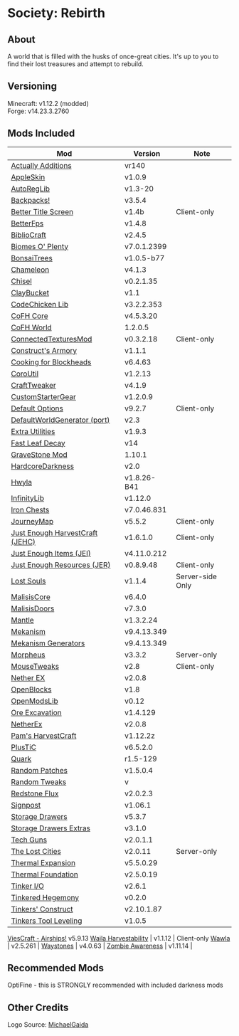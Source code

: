 # Society: Rebirth

## About
A world that is filled with the husks of once-great cities. It's up to you to find their lost treasures and attempt to rebuild.

## Versioning
Minecraft: v1.12.2 (modded)\
Forge: v14.23.3.2760


## Mods Included
Mod | Version | Note
--- | ------- | -------
[Actually Additions](https://minecraft.curseforge.com/projects/actually-additions) | vr140 |
[AppleSkin](https://minecraft.curseforge.com/projects/appleskin) | v1.0.9 |
[AutoRegLib](https://minecraft.curseforge.com/projects/autoreglib) | v1.3-20 |
[Backpacks!](https://minecraft.curseforge.com/projects/backpacks) | v3.5.4
[Better Title Screen](https://minecraft.curseforge.com/projects/better-title-screen) | v1.4b | Client-only
[BetterFps](https://minecraft.curseforge.com/projects/betterfps) | v1.4.8 | 
[BiblioCraft](https://minecraft.curseforge.com/projects/bibliocraft) | v2.4.5 |                   
[Biomes O' Plenty](https://minecraft.curseforge.com/projects/biomes-o-plenty) | v7.0.1.2399 |
[BonsaiTrees](https://www.curseforge.com/minecraft/mc-mods/bonsai-trees) | v1.0.5-b77 | 
[Chameleon](https://minecraft.curseforge.com/projects/chameleon) | v4.1.3 |                         
[Chisel](https://minecraft.curseforge.com/projects/chisel) | v0.2.1.35 |
[ClayBucket](https://minecraft.curseforge.com/projects/clay-bucket) | v1.1 |
[CodeChicken Lib](https://minecraft.curseforge.com/projects/codechicken-lib-1-8) | v3.2.2.353 | 
[CoFH Core](https://minecraft.curseforge.com/projects/cofhcore) | v4.5.3.20 |
[CoFH World](https://minecraft.curseforge.com/projects/cofh-world) | 1.2.0.5 |
[ConnectedTexturesMod](https://minecraft.curseforge.com/projects/ctm) | v0.3.2.18 | Client-only
[Construct's Armory](https://minecraft.curseforge.com/projects/constructs-armory) | v1.1.1
[Cooking for Blockheads](https://minecraft.curseforge.com/projects/cooking-for-blockheads) | v6.4.63
[CoroUtil](https://minecraft.curseforge.com/projects/coroutil) | v1.2.13 | 
[CraftTweaker](https://minecraft.curseforge.com/projects/crafttweaker) | v4.1.9 |
[CustomStarterGear](https://minecraft.curseforge.com/projects/custom-starter-gear) | v1.2.0.9 |
[Default Options](https://minecraft.curseforge.com/projects/default-options) | v9.2.7 | Client-only
[DefaultWorldGenerator (port)](https://minecraft.curseforge.com/projects/default-world-generator-port) | v2.3 |
[Extra Utilities](https://minecraft.curseforge.com/projects/extra-utilities) | v1.9.3 |
[Fast Leaf Decay](https://minecraft.curseforge.com/projects/fast-leaf-decay) | v14 |
[GraveStone Mod](https://minecraft.curseforge.com/projects/gravestone-mod) | 1.10.1 |
[HardcoreDarkness](https://minecraft.curseforge.com/projects/hardcore-darkness) | v2.0 |
[Hwyla](https://minecraft.curseforge.com/projects/hwyla) | v1.8.26-B41 |
[InfinityLib](https://minecraft.curseforge.com/projects/infinitylib) | v1.12.0 | 
[Iron Chests](https://minecraft.curseforge.com/projects/iron-chests) | v7.0.46.831 | 
[JourneyMap](https://minecraft.curseforge.com/projects/journeymap) | v5.5.2 | Client-only
[Just Enough HarvestCraft (JEHC)](https://minecraft.curseforge.com/projects/just-enough-harvestcraft) | v1.6.1.0 | Client-only
[Just Enough Items (JEI)](https://minecraft.curseforge.com/projects/jei) | v4.11.0.212 |
[Just Enough Resources (JER)](https://minecraft.curseforge.com/projects/just-enough-resources-jer) | v0.8.9.48 | Client-only
[Lost Souls](https://minecraft.curseforge.com/projects/lost-souls) | v1.1.4 | Server-side Only
[MalisisCore](https://minecraft.curseforge.com/projects/malisiscore) | v6.4.0 |
[MalisisDoors](https://minecraft.curseforge.com/projects/malisisdoors) | v7.3.0 |
[Mantle](https://minecraft.curseforge.com/projects/mantle) | v1.3.2.24 |
[Mekanism](https://minecraft.curseforge.com/projects/mekanism) | v9.4.13.349 |
[Mekanism Generators](https://minecraft.curseforge.com/projects/mekanism-generators) | v9.4.13.349 | 
[Morpheus](https://minecraft.curseforge.com/projects/morpheus) | v3.3.2 | Server-only
[MouseTweaks](https://minecraft.curseforge.com/projects/mouse-tweaks) | v2.8 | Client-only
[Nether EX](https://minecraft.curseforge.com/projects/netherex) | v2.0.8
[OpenBlocks](https://minecraft.curseforge.com/projects/openblocks) | v1.8 |
[OpenModsLib](https://minecraft.curseforge.com/projects/openmodslib) | v0.12 |
[Ore Excavation](https://minecraft.curseforge.com/projects/ore-excavation) | v1.4.129 |
[NetherEx](https://minecraft.curseforge.com/projects/netherex) | v2.0.8
[Pam's HarvestCraft](https://minecraft.curseforge.com/projects/pams-harvestcraft) | v1.12.2z |
[PlusTiC](https://minecraft.curseforge.com/projects/plustic) | v6.5.2.0 | 
[Quark](https://minecraft.curseforge.com/projects/quark) | r1.5-129 | 
[Random Patches](https://minecraft.curseforge.com/projects/randompatches) | v1.5.0.4 |
[Random Tweaks]() | v |
[Redstone Flux](https://minecraft.curseforge.com/projects/redstone-flux) | v2.0.2.3 |
[Signpost](https://minecraft.curseforge.com/projects/signpost) | v1.06.1 | 
[Storage Drawers](https://minecraft.curseforge.com/projects/storage-drawers) | v5.3.7 |
[Storage Drawers Extras](https://minecraft.curseforge.com/projects/storage-drawers-extras) | v3.1.0 |
[Tech Guns](https://minecraft.curseforge.com/projects/techguns) | v2.0.1.1 |
[The Lost Cities](https://minecraft.curseforge.com/projects/the-lost-cities) | v2.0.11 | Server-only
[Thermal Expansion](https://minecraft.curseforge.com/projects/thermalexpansion) | v5.5.0.29 |
[Thermal Foundation](https://minecraft.curseforge.com/projects/thermal-foundation) | v2.5.0.19 |
[Tinker I/O](https://minecraft.curseforge.com/projects/tinker-i-o) | v2.6.1 |
[Tinkered Hegemony](https://minecraft.curseforge.com/projects/tinkered-hegemony) | v0.2.0 |
[Tinkers' Construct](https://minecraft.curseforge.com/projects/tinkers-construct) | v2.10.1.87 |
[Tinkers Tool Leveling](https://minecraft.curseforge.com/projects/tinkers-tool-leveling) | v1.0.5 | 
[ViesCraft - Airships!](https://minecraft.curseforge.com/projects/viescraft-airships) v5.9.13
[Waila Harvestability](https://minecraft.curseforge.com/projects/waila-harvestability) | v1.1.12 | Client-only
[Wawla](https://minecraft.curseforge.com/projects/wawla-what-are-we-looking-at) | v2.5.261 |
[Waystones](https://minecraft.curseforge.com/projects/waystones) | v4.0.63 | 
[Zombie Awareness](https://minecraft.curseforge.com/projects/zombie-awareness) | v1.11.14 |

## Recommended Mods
OptiFine - this is STRONGLY recommended with included darkness mods


## Other Credits
Logo Source: [MichaelGaida](https://pixabay.com/en/lost-places-leave-decay-old-ruin-3362259/)
